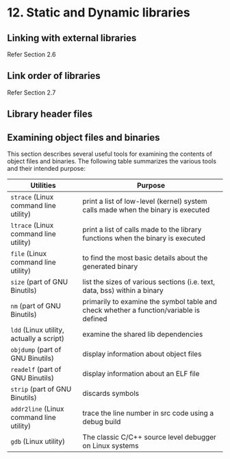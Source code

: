 # 12. Static and Dynamic libraries

## Linking with external libraries

Refer Section 2.6

## Link order of libraries

Refer Section 2.7

## Library header files

## Examining object files and binaries
This section describes several useful tools for examining the contents of object files and binaries. The following table summarizes the various tools and their intended purpose:

| Utilities                              | Purpose                                                                                |
|----------------------------------------|----------------------------------------------------------------------------------------|
| ``strace`` (Linux command line utility)    | print a list of low-level (kernel) system calls made when the  binary is executed      |
| ``ltrace`` (Linux command line utility)    | print a list of calls made to the library functions when the binary is executed        |
| ``file``  (Linux command line utility)     | to find the most basic details about the generated binary                              |
| ``size`` (part of GNU Binutils)            | list the sizes of various sections (i.e. text, data, bss) within a binary              |
| ``nm`` (part of GNU Binutils)              | primarily to examine the symbol table and check whether a function/variable is defined |
| ``ldd`` (Linux utility, actually a script) | examine the shared lib dependencies                                                    |
| ``objdump`` (part of GNU Binutils)         | display information about object files                                                 |
| ``readelf`` (part of GNU Binutils)         | display information about an ELF file                                                  |
| ``strip`` (part of GNU Binutils)           | discards symbols               |
| ``addr2line`` (Linux command line utility)   | trace the line number in src code using a debug build                                  |
| ``gdb`` (Linux utility)                                    | The classic C/C++ source level debugger on Linux systems                               |

